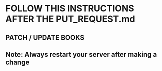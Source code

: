 # FOLLOW THIS INSTRUCTIONS AFTER THE PUT_REQUEST.md

## PATCH / UPDATE BOOKS

## Note: Always restart your server after making a change
